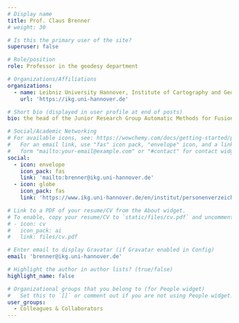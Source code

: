 ```yaml
---
# Display name
title: Prof. Claus Brenner
# weight: 30

# Is this the primary user of the site?
superuser: false

# Role/position
role: Professor in the geodesy department 

# Organizations/Affiliations
organizations:
  - name: Leibniz University Hannover, Institute of Cartography and Geoinformatics (IKG), Germany
    url: 'https://ikg.uni-hannover.de'

# Short bio (displayed in user profile at end of posts)
bio: the head of the Junior Research Group Automatic Methods for Fusion, Reduction and Consistent Combination of Complex Heterogeneous Geoinformation. His research interests are laser scanning, image processing, and pattern recognition.

# Social/Academic Networking
# For available icons, see: https://wowchemy.com/docs/getting-started/page-builder/#icons
#   For an email link, use "fas" icon pack, "envelope" icon, and a link in the
#   form "mailto:your-email@example.com" or "#contact" for contact widget.
social:
  - icon: envelope
    icon_pack: fas
    link: 'mailto:brenner@ikg.uni-hannover.de'
  - icon: globe
    icon_pack: fas
    link: 'https://www.ikg.uni-hannover.de/en/institut/personenverzeichnis/brenner'

# Link to a PDF of your resume/CV from the About widget.
# To enable, copy your resume/CV to `static/files/cv.pdf` and uncomment the lines below.
# - icon: cv
#   icon_pack: ai
#   link: files/cv.pdf

# Enter email to display Gravatar (if Gravatar enabled in Config)
email: 'brenner@ikg.uni-hannover.de'

# Highlight the author in author lists? (true/false)
highlight_name: false

# Organizational groups that you belong to (for People widget)
#   Set this to `[]` or comment out if you are not using People widget.
user_groups:
  - Colleagues & Collaborators
---
```


